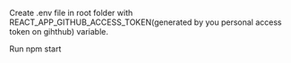 Create .env file in root folder with REACT_APP_GITHUB_ACCESS_TOKEN(generated by you personal access token on gihthub) variable.

Run npm start